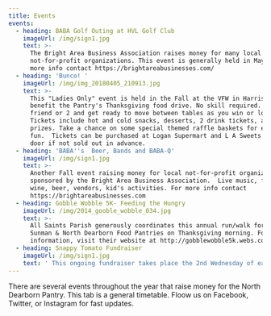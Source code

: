 ```yaml
---
title: Events
events:
  - heading: BABA Golf Outing at HVL Golf Club
    imageUrl: /img/sign1.jpg
    text: >-
      The Bright Area Business Association raises money for many local
      not-for-profit organizations. This event is generally held in May.  For
      more info contact https://brightareabusinesses.com/
  - heading: 'Bunco! '
    imageUrl: /img/img_20180405_210913.jpg
    text: >-
      This "Ladies Only" event is held in the Fall at the VFW in Harrison, OH to
      benefit the Pantry's Thanksgiving food drive. No skill required.  Bring a
      friend or 2 and get ready to move between tables as you win or lose. 
      Tickets include hot and cold snacks, desserts, 2 drink tickets, and door
      prizes. Take a chance on some special themed raffle baskets for even more
      fun.  Tickets can be purchased at Logan Supermart and L A Sweets or at the
      door if not sold out in advance.
  - heading: 'BABA''s  Beer, Bands and BABA-Q'
    imageUrl: /img/sign1.jpg
    text: >-
      Another Fall event raising money for local not-for-profit organizations
      sponsored by the Bright Area Business Association.  Live music, food,
      wine, beer, vendors, kid's activities. For more info contact
      https://brightareabusinesses.com  
  - heading: Gobble Wobble 5K- Feeding the Hungry
    imageUrl: /img/2014_gooble_wobble_034.jpg
    text: >-
      All Saints Parish generously coordinates this annual run/walk for the
      Sunman & North Dearborn Food Pantries on Thanksgiving morning. For more
      information, visit their website at http://gobblewobble5k.webs.com/
  - heading: Snappy Tomato Fundraiser
    imageUrl: /img/sign1.jpg
    text: ' This ongoing fundraiser takes place the 2nd Wednesday of each month at Snappy Tomato in Bright. The pantry receives a percentage of sales and all tips.'
---
```

There are several events throughout the year that raise money for the North Dearborn Pantry.  This tab is a general timetable. Floow us on Facebook, Twitter, or Instagram for fast updates.
